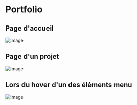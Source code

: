# Portfolio

## Page d'accueil
![image](https://github.com/user-attachments/assets/3ba7f93f-d3d0-46b3-a1f8-47029b703327)

## Page d'un projet
![image](https://github.com/user-attachments/assets/3c4f44fc-276f-43d5-a134-f826f51690e4)

## Lors du hover d'un des éléments menu
![image](https://github.com/user-attachments/assets/5e99f2df-28f4-4836-81a2-0cd07f8d89e0)
